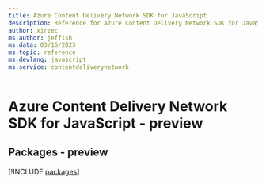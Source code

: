 ```yaml
---
title: Azure Content Delivery Network SDK for JavaScript
description: Reference for Azure Content Delivery Network SDK for JavaScript
author: xirzec
ms.author: jeffish
ms.data: 03/16/2023
ms.topic: reference
ms.devlang: javascript
ms.service: contentdeliverynetwork
---
```

# Azure Content Delivery Network SDK for JavaScript - preview
## Packages - preview
[!INCLUDE [packages](content-delivery-network-index.md)]